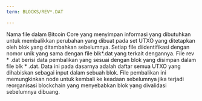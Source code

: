 ```yaml
---
term: BLOCKS/REV*.DAT

---
```

Nama file dalam Bitcoin Core yang menyimpan informasi yang dibutuhkan untuk membalikkan perubahan yang dibuat pada set UTXO yang ditetapkan oleh blok yang ditambahkan sebelumnya. Setiap file diidentifikasi dengan nomor unik yang sama dengan file blk*.dat yang terkait dengannya. File rev * .dat berisi data pembalikan yang sesuai dengan blok yang disimpan dalam file blk * .dat. Data ini pada dasarnya adalah daftar semua UTXO yang dihabiskan sebagai input dalam sebuah blok. File pembalikan ini memungkinkan node untuk kembali ke keadaan sebelumnya jika terjadi reorganisasi blockchain yang menyebabkan blok yang divalidasi sebelumnya dibuang.